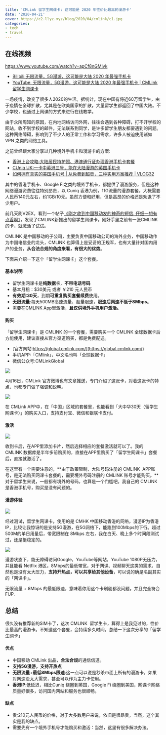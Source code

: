 ```yaml
---
title: 'CMLink 留学生网课卡: 这可能是 2020 年性价比最高的漫游卡'
date: '2020-04-21'
cover: https://c2.llyz.xyz/blog/2020/04/cmlink/c1.jpg
categories:
- tech
- travel
---
```


## 在线视频

https://www.youtube.com/watch?v=apCf8nGMivk

- [Bilibili:无限流量，5G漫游，这可能是大陆 2020 年最强手机卡](https://www.bilibili.com/video/BV12V411R7QH)
- [YouTube: 无限流量，5G漫游，这可能是大陆 2020 年最强手机卡 | CMLink 留学生网课卡](https://www.youtube.com/watch?v=apCf8nGMivk)

一场疫情，改变了很多人2020的生活。据统计，现在中国有将近60万留学生，由于疫情在全球扩散，尤其是在欧美国家的扩散，大量留学生都返回了中国大陆。不少学校，也通过上网课的方式来进行在线教学。

由于众所周知的原因，在内地网络访问外网，往往会遇到各种障碍，打不开学校的网站，收不到学校的邮件，无法联系到同学，是许多留学生朋友都要遇到的问题。这种网络障碍，影响到了不少人的正常工作和学习需求，许多人被迫使用诸如 VPN 之类的网络工具。

之前曾经跟大家分享过几种境外手机卡和漫游卡的方案:

- [香港上台攻略:大陆居民持护照、港澳通行证办理香港手机卡套餐](https://luolei.org/cuniq-hk-shared-plan-for-chinese-mainland-citizens/)
- [CUniq UK:一卡中英港三号，能在大陆漫游的英国手机卡](https://luolei.org/cuniq-uk-sim-card-china-roaming/)
- [如何拥有真实的美国手机号 | 从免费到超贵，三种实用方案推荐 | VLOG32](https://luolei.org/how-to-get-a-us-mobile-phone-number/)

其中的香港手机卡、Google Fi之类的境外手机卡，都提供了漫游服务，但是这种网络漫游资费往往特别昂贵，以 Cuniq 香港为例，11G流量的漫游套餐，大概需要人民币140元左右，约1GB/10元。虽然方便和好用，但是高昂的价格还是劝退了不少用户。

前几天刷V2EX，看到一个帖子[《刚才收到中国移动发的神奇的短信, 仔细一想有点香啊》](https://v2ex.com/t/661951)，发现了CMLINK新推出的留学生网课卡，刚好手里之前有一张CMLINK的卡，就激活了试试。

CMLINK 是中国移动的子公司，主要负责中国移动公司的海外业务，中国移动作为中国电信业的龙头，CMLINK 也算得上是妥妥的正规军，也有大量针对国内用户的业务，**从合法合规的角度来看，有很大的优势**。

下面来介绍一下这个「留学生网课卡」这个套餐。

#### 基本说明

- 留学生网课卡是**纯数据卡**，**不带电话号码**
- 基本月租：$30美元 或者 ￥210 元人民币
- **有效期:30天**，到期**可重复购买套餐续费**使用。
- **无限流量**:每天500MB高速流量，超量限速，**限速后网速不低于8Mbps**。
- 需要在CMLINK App里激活，**且仅供境外手机用户激活。**

#### 购买

「留学生网课卡」是 CMLINK 的一个套餐，需要购买一个 CMLINK 全球数据卡后方能使用，建议直接从官方渠道购买，都是免费配送。

- [官方网站:https://global.cmlink.com/](https://global.cmlink.com/)
- 手机APP:「CMlink」，中文名也叫「全球数据卡」
- 微信公众号:CMLinkGlobal

![](https://c2.llyz.xyz/blog/2020/04/cmlink/c1.jpg)

4月16日，CMLink 官方微博也有文章推送，专门介绍了这张卡，对着这张卡的特点，也都专门做了强调和说明。

![](https://c2.llyz.xyz/blog/2020/04/cmlink/c2.jpg)

在 CMLink APP中，在「中国」区域的套餐里，也能看到「大中华30天（留学生网课卡）」的购买入口，支持支付宝、微信和银联卡支付。

#### 激活

![](https://c2.llyz.xyz/blog/2020/04/cmlink/c3.jpg)

收到卡后，在APP里添加卡片，然后选择相应的套餐激活就可以了。我的 CMLINK 数据库是半年多前购买的，直接在APP里购买了「留学生网课卡」套餐后，直接就激活了。

在这里有一个需要注意的，**由于政策限制，大陆号码注册的 CMLINK  APP账号，是无法购买网课卡套餐的，需要境外号码注册的 CMLINK 账号才能购买。**对于留学生来说，一般都有境外的号码，也算是一个门槛吧。我自己的 CMLINK 是香港手机号，购买是没有问题的。

#### 漫游体验

![](https://c2.llyz.xyz/blog/2020/04/cmlink/c4.jpg)

经过测试，留学生网课卡，使用的是 CMHK 中国移动香港的网络，漫游IP为香港IP，比较让我惊讶的是支持5G漫游，在5G网络下，能跑到100Mbps的下行。超过500M的单日用量后，带宽限制在 8Mbps 左右，我在白天、晚上多个时间段测试过，还是挺稳定的。

![](https://c2.llyz.xyz/blog/2020/04/cmlink/c5.jpg)

漫游状态下，能无障碍访问Google，YouTube等网站，YouTube 1080P无压力，并且能看 Netflix 港区，8Mbps的最低带宽，对于网课、视频聊天这类的需求，自然也是没有太大压力，**支持开热点，可以共享给其他设备**，可以说的确是名副其实的「网课卡」。

无限流量 + 8Mbps 的最低限速，意味着你用这个卡刷剧都没问题，并且完全符合FUP.

## 总结

很久没有推荐新的SIM卡了，这次 CMLINK  留学生卡，算得上是我见过的，性价比最高的漫游卡。不知道这个套餐，会持续多久时间。总结一下这次分享的「留学生网卡」

#### 优点

- 中国移动 CMLink 出品，**合法合规**的通信信道。
- **支持5G漫游，支持开热点**
- **无限流量**+**最低8Mbps限速**:这一点可以说是秒杀市面上所有的漫游卡，如果对网速没太大需求，甚至可以作为主力卡使用。
- **香港IP**:低延迟，相比Cuniq 绕圈到英国，Google Fi 绕圈到美国，网课卡网络质量好很多，访问国内网站和服务也很顺畅。

#### 缺点

- 贵:210元人民币的价格，对于大多数用户来说，依旧是很昂贵，当然，这个其实是我的缺点。
- 需要先有一个境外手机号才能购买和激活：当然，这里有很多解决办法。
